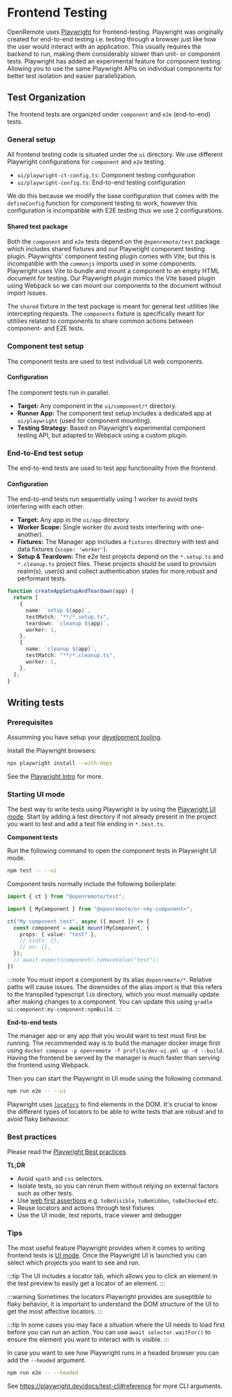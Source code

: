 # Frontend Testing

OpenRemote uses [Playwright](https://playwright.dev/) for frontend-testing. Playwright was originally created for end-to-end testing i.e. testing through a browser just like how the user would interact with an application. This usually requires the backend to run, making them considerably slower than unit- or component tests. Playwright has added an experimental feature for component testing. Allowing you to use the same Playwright APIs on individual components for better test isolation and easier parallelization.

## Test Organization

The frontend tests are organized under `component` and `e2e` (end-to-end) tests.

### General setup

All frontend testing code is situated under the `ui` directory. We use different Playwright configurations for `component` and `e2e` testing.

- `ui/playwright-ct-config.ts`: Component testing configuration
- `ui/playwright-config.ts`: End-to-end testing configuration

We do this because we modify the base configuration that comes with the `defineConfig` function for component testing to work, however this configuration is incompatible with E2E testing thus we use 2 configurations.

#### Shared test package

Both the `component` and `e2e` tests depend on the `@openremote/test` package which includes shared fixtures and our Playwright component testing plugin. Playwrights' component testing plugin comes with Vite, but this is incompatible with the `commonjs` imports used in some components. Playwright uses Vite to bundle and mount a component to an empty HTML document for testing. Our Playwright plugin mimics the Vite based plugin using Webpack so we can mount our components to the document without import issues.

The `shared` fixture in the test package is meant for general test utilities like intercepting requests. The `components` fixture is specifically meant for utitilies related to components to share common actions between component- and E2E tests.

### Component test setup

The component tests are used to test individual Lit web components.

#### Configuration

The component tests run in parallel.

- **Target:** Any component in the `ui/component/*` directory.
- **Runner App:** The component test setup includes a dedicated app at `ui/playwright` (used for component mounting).
- **Testing Strategy:** Based on Playwright’s experimental component testing API, but adapted to Webpack using a custom plugin.

### End-to-End test setup

The end-to-end tests are used to test app functionality from the frontend.

#### Configuration

The end-to-end tests run sequentially using 1 worker to avoid tests interfering with each other.

- **Target:** Any app in the `ui/app` directory.
- **Worker Scope:** Single worker (to avoid tests interfering with one-another).
- **Fixtures:** The Manager app includes a `fixtures` directory with test and data fixtures (`scope: 'worker'`).
- **Setup & Teardown:** The e2e test projects depend on the `*.setup.ts` and  `*.cleanup.ts` project files. These projects should be used to provision realm(s), user(s) and collect authentication states for more robust and performant tests.

```ts
function createAppSetupAndTeardown(app) {
  return [
    {
      name: `setup ${app}`,
      testMatch: "**/*.setup.ts",
      teardown: `cleanup ${app}`,
      worker: 1,
    },
    {
      name: `cleanup ${app}`,
      testMatch: "**/*.cleanup.ts",
      worker: 1,
    },
  ];
}
```

## Writing tests

### Prerequisites

Assumming you have setup your [development tooling](http://localhost:3000/docs/developer-guide/preparing-the-environment#development-tooling).

Install the Playwright browsers:
```sh
npx playwright install --with-deps
```
See the [Playwright Intro](https://playwright.dev/docs/intro) for more.

### Starting UI mode

The best way to write tests using Playwright is by using the [Playwright UI mode](https://playwright.dev/docs/test-ui-mode). Start by adding a test directory if not already present in the project you want to test and add a test file ending in `*.test.ts`.

**Component tests**

Run the following command to open the component tests in Playwright UI mode.

```sh
npm test -- --ui
```

Component tests normally include the following boilerplate:

```ts
import { ct } from "@openremote/test";

import { MyComponent } from "@openremote/or-<my-component>";

ct("My component test", async ({ mount }) => {
  const component = await mount(MyComponent, {
    props: { value: "test" },
    // slots: {},
    // on: {},
  });
  // await expect(component).toHaveValue("test");
})
```

:::note
You must import a component by its alias `@openremote/*`. Relative paths will cause issues. The downsides of the alias import is that this refers to the transpiled typescript `lib` directory, which you must manually update after making changes to a component. You can update this using `gradle ui:component:my-component:npmBuild`.
:::

**End-to-end tests**

The manager app or any app that you would want to test must first be running. The recommended way is to build the manager docker image first using `docker compose -p openremote -f profile/dev-ui.yml up -d --build`. Having the frontend be served by the manager is much faster than serving the frontend using Webpack.

Then you can start the Playwright in UI mode using the following command.

```sh
npm run e2e -- --ui
```

Playwright uses [`locators`](https://playwright.dev/docs/locators) to find elements in the DOM. It's crucial to know the different types of locators to be able to write tests that are robust and to avoid flaky behaviour.

### Best practices

Please read the [Playwright Best practices](https://playwright.dev/docs/best-practices).

<!-- TODO: include what to do and what not to do -->

**TL;DR**
- Avoid `xpath` and `css` selectors.
- Isolate tests, so you can rerun them without relying on external factors such as other tests.
- Use [web first assertions](https://playwright.dev/docs/test-assertions) e.g. `toBeVisible`, `toBeHidden`, `toBeChecked` etc.
- Reuse locators and actions through test fixtures
- Use the UI mode, test reports, trace viewer and debugger
<!-- - Enable multiple browsers (see playwright UI checkboxes) -->

### Tips

The most useful feature Playwright provides when it comes to writing frontend tests is [UI mode](https://playwright.dev/docs/test-ui-mode). Once the Playwright UI is launched you can select which projects you want to see and run.

:::tip
The UI includes a locator tab, which allows you to click an element in the test preview to easily get a locator of an element.
:::

:::warning
Sometimes the locators Playwright provides are suseptible to flaky behavior, it is important to understand the DOM structure of the UI to get the most affective locators.
:::

:::tip
In some cases you may face a situation where the UI needs to load first before you can run an action. You can use `await selector.waitFor()` to ensure the element you want to interact with is visible.
:::

In case you want to see how Playwright runs in a headed browser you can add the `--headed` argument.

```sh
npm run e2e -- --headed
```

See https://playwright.dev/docs/test-cli#reference for more CLI arguments.
